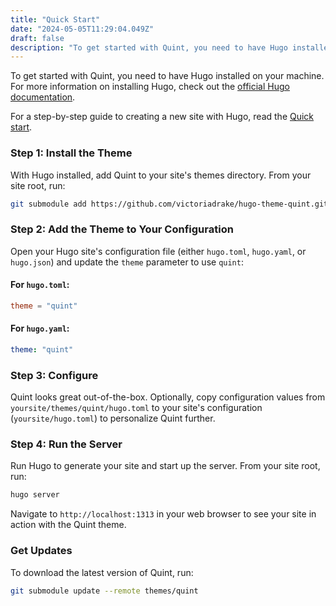 ```yaml
---
title: "Quick Start"
date: "2024-05-05T11:29:04.049Z"
draft: false
description: "To get started with Quint, you need to have Hugo installed on your machine. For more information on installing Hugo, check out the o..."
---
```


To get started with Quint, you need to have Hugo installed on your machine. For more information on installing Hugo, check out the [official Hugo documentation](https://gohugo.io/getting-started/installing/).

For a step-by-step guide to creating a new site with Hugo, read the [Quick start](https://gohugo.io/getting-started/quick-start/).

### Step 1: Install the Theme

With Hugo installed, add Quint to your site's themes directory. From your site root, run:

```bash
git submodule add https://github.com/victoriadrake/hugo-theme-quint.git themes/quint
```

### Step 2: Add the Theme to Your Configuration

Open your Hugo site's configuration file (either `hugo.toml`, `hugo.yaml`, or `hugo.json`) and update the `theme` parameter to use `quint`:

#### For `hugo.toml`:

```toml
theme = "quint"
```

#### For `hugo.yaml`:

```yaml
theme: "quint"
```

### Step 3: Configure

Quint looks great out-of-the-box. Optionally, copy configuration values from `yoursite/themes/quint/hugo.toml` to your site's configuration (`yoursite/hugo.toml`) to personalize Quint further.

### Step 4: Run the Server

Run Hugo to generate your site and start up the server. From your site root, run:

```bash
hugo server
```

Navigate to `http://localhost:1313` in your web browser to see your site in action with the Quint theme.

### Get Updates

To download the latest version of Quint, run:

```bash
git submodule update --remote themes/quint
```

